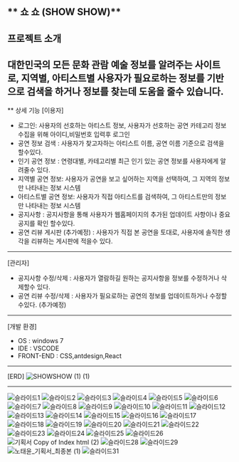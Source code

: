 ** 쇼 쇼 (SHOW SHOW)**
-----------------------------------
## 프로젝트 소개 
대한민국의 모든 문화 관람 예술 정보를 알려주는 사이트로, 지역별, 아티스트별 사용자가 필요로하는 정보를 기반으로 검색을 하거나
정보를 찾는데 도움을 줄수 있습니다. 
-------------------------------------------------------------------------
** 상세 기능 
[이용자]
- 로그인: 사용자의 선호하는 아티스트 정보, 사용자가 선호하는 공연 카테고리 정보 수집을 위해 아이디,비밀번호 입력후 로그인
- 공연 정보 검색 : 사용자가 찾고자하는 아티스트 이름, 공연 이름 기준으로 검색을 할수있다.
- 인기 공연 정보 : 연령대별, 카테고리별 최근 인기 있는 공연 정보를 사용자에게 알려줄수 있다.
- 지역별 공연 정보: 사용자가 공연을 보고 싶어하는 지역을 선택하여, 그 지역의 정보만 나타내는 정보 시스템
- 아티스트별 공연 정보: 사용자가 직접 아티스트를 검색하여, 그 아티스트만의 정보만 나타내는 정보 시스템
- 공지사항 : 공지사항을 통해 사용자가 웹홈페이지의 추가된 업데이트 사항이나 중요공지를 확인 할수있다.
- 공연 리뷰 게시판 (추가예정) : 사용자가 직접 본 공연을 토대로, 사용자에 솔직한 생각을 리뷰하는 게시판에 적을수 있다. 
----------------------------------------------------------------------------------------------------------------
[관리자]
- 공지사항 수정/삭제 : 사용자가 열람하길 원하는 공지사항을 정보를 수정하거나 삭제할수 있다.
- 공연 리뷰 수정/삭제 : 사용자가 필요로하는 공연의 정보를 업데이트하거나 수정할수있다. (추가예정)
----------------------------------------------------------------------------------------------------------------
[개발 환경]
- OS : windows 7
- IDE : VSCODE
- FRONT-END : CSS,antdesign,React
  
----------------------------------------------------------------------------------------------------------------

[ERD]
![SHOWSHOW (1) (1)](https://github.com/taeyoon0620/showshow/assets/165011661/5162362d-0933-497c-b7d0-496dfd7ff033)


------------------------------------------------------------------------------------------------------------------


![슬라이드1](https://github.com/taeyoon0620/showshow/assets/165011661/a94699e0-448c-4aac-b2ee-7022505e96d7)
![슬라이드2](https://github.com/taeyoon0620/showshow/assets/165011661/80060768-ecc5-4e2d-87a0-88eda8075072)
![슬라이드3](https://github.com/taeyoon0620/showshow/assets/165011661/d0a08092-11e1-49b0-9d93-4f6fd9fcd1da)
![슬라이드4](https://github.com/taeyoon0620/showshow/assets/165011661/91ac89e9-7b72-499f-ab42-2acf15ddaec4)
![슬라이드5](https://github.com/taeyoon0620/showshow/assets/165011661/2cbec1a5-025d-400e-b916-3eac2f45ebbd)
![슬라이드6](https://github.com/taeyoon0620/showshow/assets/165011661/d9033754-43a9-4c8f-9d63-ae1dd8df2538)
![슬라이드7](https://github.com/taeyoon0620/showshow/assets/165011661/2eee7e7b-9915-496a-a05f-d6b31f9d2e3a)
![슬라이드8](https://github.com/taeyoon0620/showshow/assets/165011661/c50b68f9-0b24-4342-9df4-f36b3cc3a1c3)
![슬라이드9](https://github.com/taeyoon0620/showshow/assets/165011661/1af49316-39af-4eb8-bc56-e92bb46536ee)
![슬라이드10](https://github.com/taeyoon0620/showshow/assets/165011661/54222be3-8d4e-48d9-96e5-b5c52596861c)
![슬라이드11](https://github.com/taeyoon0620/showshow/assets/165011661/ad578fbb-6559-4d63-b34e-781b6e57775b)
![슬라이드12](https://github.com/taeyoon0620/showshow/assets/165011661/bc00ff33-f3aa-43ec-ae0e-54bc1badac20)
![슬라이드13](https://github.com/taeyoon0620/showshow/assets/165011661/8f1c9b0c-1082-49ef-bd29-f7a895aa2508)
![슬라이드14](https://github.com/taeyoon0620/showshow/assets/165011661/5190134b-7ad1-45ff-97c4-6c40df35fe25)
![슬라이드15](https://github.com/taeyoon0620/showshow/assets/165011661/4e56d993-e4a3-4efa-85a0-7484917b6705)
![슬라이드16](https://github.com/taeyoon0620/showshow/assets/165011661/8b882562-ce0c-422b-ad08-590779d67d79)
![슬라이드17](https://github.com/taeyoon0620/showshow/assets/165011661/4315c0f1-3227-4288-bb64-a12ee1a49b29)
![슬라이드18](https://github.com/taeyoon0620/showshow/assets/165011661/02ba7a55-ae8d-46ab-a400-50571da4fb3d)
![슬라이드19](https://github.com/taeyoon0620/showshow/assets/165011661/f5c1b62d-a865-40b8-a138-213e822d1859)
![슬라이드20](https://github.com/taeyoon0620/showshow/assets/165011661/fbd8d997-bdc7-4c50-914b-8f5663cf83f4)
![슬라이드21](https://github.com/taeyoon0620/showshow/assets/165011661/ff5ef5a3-fcab-410b-bc77-c3f18590dd0e)
![슬라이드22](https://github.com/taeyoon0620/showshow/assets/165011661/c58b4b0d-12a9-4df6-81ea-64449f6b9f15)
![슬라이드23](https://github.com/taeyoon0620/showshow/assets/165011661/39f59416-8b67-4244-9c2b-83c1b55d907e)
![슬라이드24](https://github.com/taeyoon0620/showshow/assets/165011661/1567ae0c-1c96-47eb-9ff2-f51e15469e1d)
![슬라이드25](https://github.com/taeyoon0620/showshow/assets/165011661/30a0c0b0-d0e1-4209-ac27-8636f65a0a79)
![슬라이드26](https://github.com/taeyoon0620/showshow/assets/165011661/e6a61e0d-be47-4221-af2f-2dc685768748)
![기획서  Copy of Index html (2)](https://github.com/taeyoon0620/showshow/assets/165011661/547e7f77-4ba8-417b-89b1-466e08efe03d)
![슬라이드28](https://github.com/taeyoon0620/showshow/assets/165011661/68b992b5-5625-4a43-ad19-dea3d64bbba3)
![슬라이드29](https://github.com/taeyoon0620/showshow/assets/165011661/baea635a-a7e7-4cd7-a709-f35f7c7f8d17)
![노태윤_기획서_최종본 (1)](https://github.com/taeyoon0620/TIL/assets/165011661/dad0ee7e-7e17-4043-b825-6a03e1d221ec)
![슬라이드31](https://github.com/taeyoon0620/showshow/assets/165011661/f82d365d-325a-4729-ae01-fd230d06c2da)
